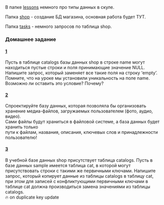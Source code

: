 В папкe [lessons](https://github.com/kornilovaap/Databases_GeekBrains.ru/tree/master/lesson_2/lessons) немного про типы данных в скуле.
    
Папка [shop](https://github.com/kornilovaap/Databases_GeekBrains.ru/tree/master/lesson_2/shop) - создание БД магазина, основная работа будет ТУТ.

Папка [tasks](https://github.com/kornilovaap/Databases_GeekBrains.ru/tree/master/lesson_2/tasks) - немного запросов по таблица shop.
    
### Домашнее задание     
    
#### [1](https://github.com/kornilovaap/Databases_GeekBrains.ru/blob/master/lesson_2/tasks/1.sql)    
Пусть в таблице catalogs базы данных shop в строке name могут находиться пустые строки и поля принимающие значение NULL.       
Напишите запрос, который заменяет все такие поля на строку ‘empty’.        
Помните, что на уроке мы установили уникальность на поле name.      
Возможно ли оставить это условие? Почему?     
     
#### [2](https://github.com/kornilovaap/Databases_GeekBrains.ru/blob/master/lesson_2/tasks/2.sql)            
Спроектируйте базу данных, которая позволяла бы организовать хранение медиа-файлов, загружаемых пользователем (фото, аудио, видео).       
Сами файлы будут храниться в файловой системе, а база данных будет хранить только     
пути к файлам, названия, описания, ключевых слов и принадлежности пользователю!     
        
#### [3](https://github.com/kornilovaap/Databases_GeekBrains.ru/blob/master/lesson_2/tasks/3.sql)        
В учебной базе данных shop присутствует таблица catalogs. 
Пусть в базе данных sample имеется таблица cat, в которой могут присутствовать строки с такими же первичными ключами. 
Напишите запрос, который копирует данные из таблицы catalogs в таблицу cat, 
при этом для записей с конфликтующими первичными ключами в таблице cat должна производиться замена значениями из таблицы catalogs.   
:fire: on duplicate key update      
           
